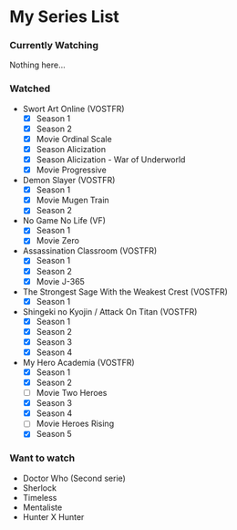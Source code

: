 # My Series List

### Currently Watching

Nothing here...

### Watched

- Swort Art Online (VOSTFR)
  - [x] Season 1
  - [x] Season 2
  - [x] Movie Ordinal Scale
  - [x] Season Alicization
  - [x] Season Alicization - War of Underworld
  - [x] Movie Progressive
- Demon Slayer (VOSTFR)
  - [x] Season 1
  - [x] Movie Mugen Train
  - [x] Season 2
- No Game No Life (VF)
  - [x] Season 1
  - [x] Movie Zero
- Assassination Classroom (VOSTFR)
  - [x] Season 1
  - [x] Season 2
  - [x] Movie J-365
- The Strongest Sage With the Weakest Crest (VOSTFR)
  - [x] Season 1
- Shingeki no Kyojin / Attack On Titan (VOSTFR)
  - [x] Season 1
  - [x] Season 2
  - [x] Season 3
  - [x] Season 4
- My Hero Academia (VOSTFR)
  - [x] Season 1
  - [x] Season 2
  - [ ] Movie Two Heroes
  - [x] Season 3
  - [x] Season 4
  - [ ] Movie Heroes Rising
  - [x] Season 5

### Want to watch

- Doctor Who (Second serie)
- Sherlock
- Timeless
- Mentaliste
- Hunter X Hunter
